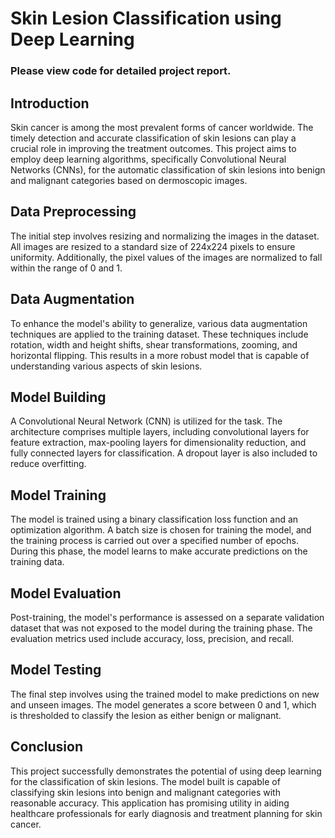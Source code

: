 # Skin Lesion Classification using Deep Learning

### Please view code for detailed project report.

## Introduction
Skin cancer is among the most prevalent forms of cancer worldwide. The timely detection and accurate classification of skin lesions can play a crucial role in improving the treatment outcomes. This project aims to employ deep learning algorithms, specifically Convolutional Neural Networks (CNNs), for the automatic classification of skin lesions into benign and malignant categories based on dermoscopic images.

## Data Preprocessing
The initial step involves resizing and normalizing the images in the dataset. All images are resized to a standard size of 224x224 pixels to ensure uniformity. Additionally, the pixel values of the images are normalized to fall within the range of 0 and 1.

## Data Augmentation
To enhance the model's ability to generalize, various data augmentation techniques are applied to the training dataset. These techniques include rotation, width and height shifts, shear transformations, zooming, and horizontal flipping. This results in a more robust model that is capable of understanding various aspects of skin lesions.

## Model Building
A Convolutional Neural Network (CNN) is utilized for the task. The architecture comprises multiple layers, including convolutional layers for feature extraction, max-pooling layers for dimensionality reduction, and fully connected layers for classification. A dropout layer is also included to reduce overfitting.

## Model Training
The model is trained using a binary classification loss function and an optimization algorithm. A batch size is chosen for training the model, and the training process is carried out over a specified number of epochs. During this phase, the model learns to make accurate predictions on the training data.

## Model Evaluation
Post-training, the model's performance is assessed on a separate validation dataset that was not exposed to the model during the training phase. The evaluation metrics used include accuracy, loss, precision, and recall.

## Model Testing
The final step involves using the trained model to make predictions on new and unseen images. The model generates a score between 0 and 1, which is thresholded to classify the lesion as either benign or malignant.

## Conclusion
This project successfully demonstrates the potential of using deep learning for the classification of skin lesions. The model built is capable of classifying skin lesions into benign and malignant categories with reasonable accuracy. This application has promising utility in aiding healthcare professionals for early diagnosis and treatment planning for skin cancer.
